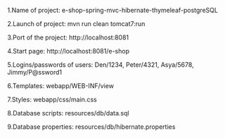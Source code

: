 1.Name of project: e-shop-spring-mvc-hibernate-thymeleaf-postgreSQL

2.Launch of project: mvn run clean tomcat7:run

3.Port of the project: http://localhost:8081

4.Start page: http://localhost:8081/e-shop

5.Logins/passwords of users:
Den/1234,
Peter/4321,
Asya/5678,
Jimmy/P@ssword1

6.Templates: webapp/WEB-INF/view

7.Styles: webapp/css/main.css

8.Database scripts: resources/db/data.sql

9.Database properties: resources/db/hibernate.properties

